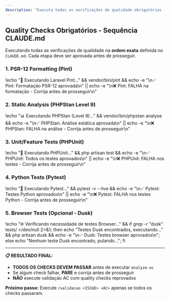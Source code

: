 ```yaml
---
description: "Executa todas as verificações de qualidade obrigatórias (Pint, PHPStan, PHPUnit, Pytest)."
---
```


## Quality Checks Obrigatórios - Sequência CLAUDE.md

Executando todas as verificações de qualidade na **ordem exata** definida no `CLAUDE.md`. Cada etapa deve ser aprovada antes de prosseguir.

### 1. **PSR-12 Formatting (Pint)**
!echo "🔧 Executando Laravel Pint..." && vendor/bin/pint && echo -e "\n✅ Pint: Formatação PSR-12 aprovada\n" || echo -e "\n❌ Pint: FALHA na formatação - Corrija antes de prosseguir\n"

### 2. **Static Analysis (PHPStan Level 9)**
!echo "📊 Executando PHPStan (Level 9)..." && vendor/bin/phpstan analyse && echo -e "\n✅ PHPStan: Análise estática aprovada\n" || echo -e "\n❌ PHPStan: FALHA na análise - Corrija antes de prosseguir\n"

### 3. **Unit/Feature Tests (PHPUnit)**
!echo "🧪 Executando PHPUnit..." && php artisan test && echo -e "\n✅ PHPUnit: Todos os testes aprovados\n" || echo -e "\n❌ PHPUnit: FALHA nos testes - Corrija antes de prosseguir\n"

### 4. **Python Tests (Pytest)**
!echo "🐍 Executando Pytest..." && pytest -v --live && echo -e "\n✅ Pytest: Testes Python aprovados\n" || echo -e "\n❌ Pytest: FALHA nos testes Python - Corrija antes de prosseguir\n"

### 5. **Browser Tests (Opcional - Dusk)**
!echo "🌐 Verificando necessidade de testes Browser..." && if grep -r "dusk" tests/ >/dev/null 2>&1; then echo "Testes Dusk encontrados, executando..." && php artisan dusk && echo -e "\n✅ Dusk: Testes browser aprovados\n"; else echo "Nenhum teste Dusk encontrado, pulando..."; fi

---

**📋 RESULTADO FINAL:**
- **TODOS OS CHECKS DEVEM PASSAR** antes de executar `analyze-ac`
- Se algum check falhar, **PARE** e corrija antes de prosseguir
- **NÃO** execute validação AC com quality checks reprovados

**Próximo passo:** Execute `/validacao <ISSUE> <AC>` apenas se todos os checks passaram.